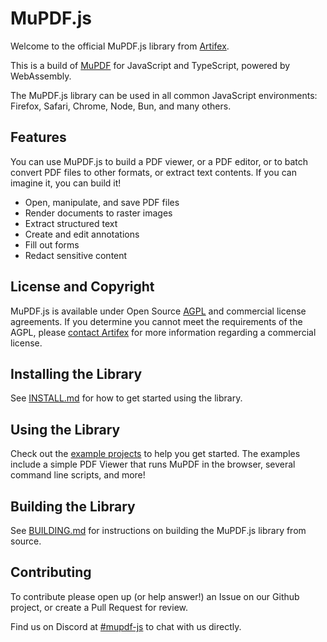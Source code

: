 # MuPDF.js

Welcome to the official MuPDF.js library from [Artifex](https://artifex.com).

This is a build of [MuPDF](https://mupdf.com) for JavaScript and TypeScript,
powered by WebAssembly.

The MuPDF.js library can be used in all common JavaScript environments:
Firefox, Safari, Chrome, Node, Bun, and many others.

## Features

You can use MuPDF.js to build a PDF viewer, or a PDF editor, or to batch
convert PDF files to other formats, or extract text contents. If you can
imagine it, you can build it!

- Open, manipulate, and save PDF files
- Render documents to raster images
- Extract structured text
- Create and edit annotations
- Fill out forms
- Redact sensitive content

## License and Copyright

MuPDF.js is available under Open Source [AGPL](https://www.gnu.org/licenses/agpl-3.0.html) and commercial license agreements.
If you determine you cannot meet the requirements of the AGPL, please [contact Artifex](https://artifex.com/contact/mupdf-inquiry.php) for more information regarding a commercial license.

## Installing the Library

See [INSTALL.md](INSTALL.md) for how to get started using the library.

## Using the Library

Check out the [example projects](examples/) to help you get started.
The examples include a simple PDF Viewer that runs MuPDF in the browser, several command line scripts, and more! 

## Building the Library

See [BUILDING.md](BUILDING.md) for instructions on building the MuPDF.js library from source.

## Contributing

To contribute please open up (or help answer!) an Issue on our Github project, or create a Pull Request for review.

Find us on Discord at [#mupdf-js](https://discord.gg/zpyAHM7XtF) to chat with us directly.
